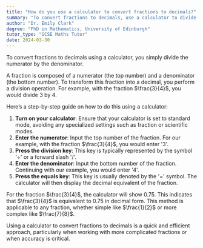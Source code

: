```yaml
---
title: "How do you use a calculator to convert fractions to decimals?"
summary: "To convert fractions to decimals, use a calculator to divide the numerator by the denominator. This straightforward method provides the decimal equivalent of the fraction."
author: "Dr. Emily Clark"
degree: "PhD in Mathematics, University of Edinburgh"
tutor_type: "GCSE Maths Tutor"
date: 2024-03-30
---
```


To convert fractions to decimals using a calculator, you simply divide the numerator by the denominator.

A fraction is composed of a numerator (the top number) and a denominator (the bottom number). To transform this fraction into a decimal, you perform a division operation. For example, with the fraction $\frac{3}{4}$, you would divide $3$ by $4$.

Here’s a step-by-step guide on how to do this using a calculator:

1. **Turn on your calculator**: Ensure that your calculator is set to standard mode, avoiding any specialized settings such as fraction or scientific modes.
2. **Enter the numerator**: Input the top number of the fraction. For our example, with the fraction $\frac{3}{4}$, you would enter '3'.
3. **Press the division key**: This key is typically represented by the symbol '÷' or a forward slash '/'.
4. **Enter the denominator**: Input the bottom number of the fraction. Continuing with our example, you would enter '4'.
5. **Press the equals key**: This key is usually denoted by the '=' symbol. The calculator will then display the decimal equivalent of the fraction.

For the fraction $\frac{3}{4}$, the calculator will show $0.75$. This indicates that $\frac{3}{4}$ is equivalent to $0.75$ in decimal form. This method is applicable to any fraction, whether simple like $\frac{1}{2}$ or more complex like $\frac{7}{8}$.

Using a calculator to convert fractions to decimals is a quick and efficient approach, particularly when working with more complicated fractions or when accuracy is critical.
    
